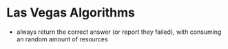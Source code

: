 # Las Vegas Algorithms

* always return the correct answer (or report they failed), with consuming an random amount of resources